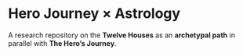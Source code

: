 # Hero Journey × Astrology

A research repository on the **Twelve Houses** as an **archetypal path** in parallel with **The Hero’s Journey**.